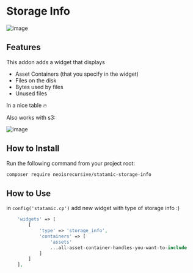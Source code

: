 # Storage Info

![image](https://github.com/NeoIsRecursive/statamic-storage-info/assets/64473191/5019b9f4-90d5-4595-a467-6242db66b1ed)


## Features

This addon adds a widget that displays

- Asset Containers (that you specify in the widget)
- Files on the disk
- Bytes used by files
- Unused files

In a nice table 🔥

Also works with s3:

![image](https://github.com/NeoIsRecursive/statamic-storage-info/assets/64473191/166c628b-844c-4ce4-b023-3134c3127b90)

## How to Install

Run the following command from your project root:

``` bash
composer require neoisrecursive/statamic-storage-info
```

## How to Use

in `config('statamic.cp')` add new widget with type of storage info :)

``` php
    'widgets' => [
        [
            'type' => 'storage_info',
            'containers' => [
                'assets'
                ...all-asset-container-handles-you-want-to-include
            ]
        ]
    ],
```
